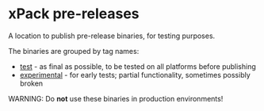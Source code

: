 # xPack pre-releases

A location to publish pre-release binaries, for testing purposes.

The binaries are grouped by tag names:

- [test](https://github.com/xpack-dev-tools/pre-releases/releases/tag/test) - as final as possible, to be tested on all platforms before publishing
- [experimental](https://github.com/xpack-dev-tools/pre-releases/releases/tag/experimental) - for early tests; partial functionality, sometimes possibly broken

WARNING: Do **not** use these binaries in production environments!
